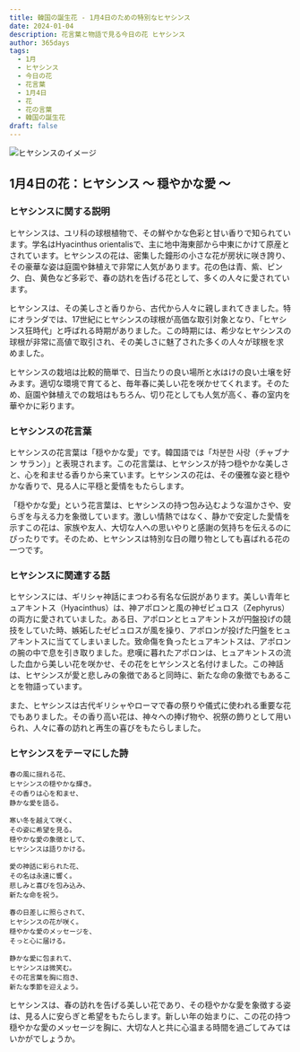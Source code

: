 ```yaml
---
title: 韓国の誕生花 - 1月4日のための特別なヒヤシンス
date: 2024-01-04
description: 花言葉と物語で見る今日の花 ヒヤシンス
author: 365days
tags:
  - 1月
  - ヒヤシンス
  - 今日の花
  - 花言葉
  - 1月4日
  - 花
  - 花の言葉
  - 韓国の誕生花
draft: false
---
```



![ヒヤシンスのイメージ](https://cdn.pixabay.com/photo/2016/03/24/22/09/hyacinthus-orientalis-1277753_1280.jpg#center#center)


## 1月4日の花：ヒヤシンス ～ 穏やかな愛 ～

### ヒヤシンスに関する説明

ヒヤシンスは、ユリ科の球根植物で、その鮮やかな色彩と甘い香りで知られています。学名はHyacinthus orientalisで、主に地中海東部から中東にかけて原産とされています。ヒヤシンスの花は、密集した鐘形の小さな花が房状に咲き誇り、その豪華な姿は庭園や鉢植えで非常に人気があります。花の色は青、紫、ピンク、白、黄色など多彩で、春の訪れを告げる花として、多くの人々に愛されています。

ヒヤシンスは、その美しさと香りから、古代から人々に親しまれてきました。特にオランダでは、17世紀にヒヤシンスの球根が高価な取引対象となり、「ヒヤシンス狂時代」と呼ばれる時期がありました。この時期には、希少なヒヤシンスの球根が非常に高値で取引され、その美しさに魅了された多くの人々が球根を求めました。

ヒヤシンスの栽培は比較的簡単で、日当たりの良い場所と水はけの良い土壌を好みます。適切な環境で育てると、毎年春に美しい花を咲かせてくれます。そのため、庭園や鉢植えでの栽培はもちろん、切り花としても人気が高く、春の室内を華やかに彩ります。

### ヒヤシンスの花言葉

ヒヤシンスの花言葉は「穏やかな愛」です。韓国語では「차분한 사랑（チャブナン サラン）」と表現されます。この花言葉は、ヒヤシンスが持つ穏やかな美しさと、心を和ませる香りから来ています。ヒヤシンスの花は、その優雅な姿と穏やかな香りで、見る人に平穏と愛情をもたらします。

「穏やかな愛」という花言葉は、ヒヤシンスの持つ包み込むような温かさや、安らぎを与える力を象徴しています。激しい情熱ではなく、静かで安定した愛情を示すこの花は、家族や友人、大切な人への思いやりと感謝の気持ちを伝えるのにぴったりです。そのため、ヒヤシンスは特別な日の贈り物としても喜ばれる花の一つです。

### ヒヤシンスに関連する話

ヒヤシンスには、ギリシャ神話にまつわる有名な伝説があります。美しい青年ヒュアキントス（Hyacinthus）は、神アポロンと風の神ゼピュロス（Zephyrus）の両方に愛されていました。ある日、アポロンとヒュアキントスが円盤投げの競技をしていた時、嫉妬したゼピュロスが風を操り、アポロンが投げた円盤をヒュアキントスに当ててしまいました。致命傷を負ったヒュアキントスは、アポロンの腕の中で息を引き取りました。悲嘆に暮れたアポロンは、ヒュアキントスの流した血から美しい花を咲かせ、その花をヒヤシンスと名付けました。この神話は、ヒヤシンスが愛と悲しみの象徴であると同時に、新たな命の象徴でもあることを物語っています。

また、ヒヤシンスは古代ギリシャやローマで春の祭りや儀式に使われる重要な花でもありました。その香り高い花は、神々への捧げ物や、祝祭の飾りとして用いられ、人々に春の訪れと再生の喜びをもたらしました。

### ヒヤシンスをテーマにした詩

	春の風に揺れる花、  
	ヒヤシンスの穏やかな輝き。  
	その香りは心を和ませ、  
	静かな愛を語る。
	
	寒い冬を越えて咲く、  
	その姿に希望を見る。  
	穏やかな愛の象徴として、  
	ヒヤシンスは語りかける。
	
	愛の神話に彩られた花、  
	その名は永遠に響く。  
	悲しみと喜びを包み込み、  
	新たな命を祝う。
	
	春の日差しに照らされて、  
	ヒヤシンスの花が咲く。  
	穏やかな愛のメッセージを、  
	そっと心に届ける。
	
	静かな愛に包まれて、  
	ヒヤシンスは微笑む。  
	その花言葉を胸に抱き、  
	新たな季節を迎えよう。

ヒヤシンスは、春の訪れを告げる美しい花であり、その穏やかな愛を象徴する姿は、見る人に安らぎと希望をもたらします。新しい年の始まりに、この花の持つ穏やかな愛のメッセージを胸に、大切な人と共に心温まる時間を過ごしてみてはいかがでしょうか。